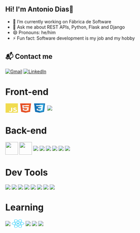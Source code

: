 ## Hi! I'm Antonio Dias👋

- 🔭 I’m currently working on Fábrica de Software
- 💬 Ask me about REST APIs, Python, Flask and Django
- 😄 Pronouns: he/him
- ⚡ Fun fact: Software development is my job and my hobby

## 📬 Contact me

[![Gmail](https://img.shields.io/badge/Gmail-D14836?style=for-the-badge&logo=gmail&logoColor=white)](mailto:antoniodias.dev@gmail.com) [![LinkedIn](https://img.shields.io/badge/LinkedIn-0077B5?style=for-the-badge&logo=linkedin&logoColor=white)](https://www.linkedin.com/in/antonio-dias-52ba56298)



<div>
  <h1>Front-end</h1>
  <img align="center" alt="Rafa-Js" height="30" width="40" src="https://raw.githubusercontent.com/devicons/devicon/master/icons/javascript/javascript-plain.svg">
  <img align="center" alt="Rafa-HTML" height="30" width="40" src="https://raw.githubusercontent.com/devicons/devicon/master/icons/html5/html5-original.svg">
  <img align="center" alt="Rafa-CSS" height="30" width="40" src="https://raw.githubusercontent.com/devicons/devicon/master/icons/css3/css3-original.svg">
  <img align="center" src="https://cdn.jsdelivr.net/gh/devicons/devicon@latest/icons/bootstrap/bootstrap-original.svg" height="40"/>          
</div>

<div>
  <h1>Back-end</h1>
  <img align="center" src="https://cdn.jsdelivr.net/gh/devicons/devicon/icons/python/python-original.svg" width="40" height="40"/>
  <img align="center" src="https://cdn.jsdelivr.net/gh/devicons/devicon@latest/icons/django/django-plain.svg" width="40" height="40"/>
  <img align="center" src="https://cdn.jsdelivr.net/gh/devicons/devicon@latest/icons/djangorest/djangorest-plain.svg" height="40"/>
  <img align="center" src="https://cdn.jsdelivr.net/gh/devicons/devicon@latest/icons/flask/flask-original.svg" height="40"/>
  <img align="center" src="https://cdn.jsdelivr.net/gh/devicons/devicon@latest/icons/java/java-plain-wordmark.svg" height="40"/>
  <img align="center" src="https://cdn.jsdelivr.net/gh/devicons/devicon@latest/icons/spring/spring-original-wordmark.svg" height="40"/>

  <img align="center" src="https://cdn.jsdelivr.net/gh/devicons/devicon@latest/icons/sqlite/sqlite-original.svg" height="40"/>     
  <img align="center" src="https://cdn.jsdelivr.net/gh/devicons/devicon@latest/icons/postgresql/postgresql-original.svg" height="40"/>      
</div>

<div>
  <h1>Dev Tools</h1>
  <img align="center" src="https://cdn.jsdelivr.net/gh/devicons/devicon@latest/icons/postman/postman-original.svg" height="40"/>
  <img align="center" src="https://cdn.jsdelivr.net/gh/devicons/devicon@latest/icons/linux/linux-original.svg" height="40"/>
  <img align="center" src="https://cdn.jsdelivr.net/gh/devicons/devicon@latest/icons/docker/docker-original-wordmark.svg" height="40"/>
  <img align="center" src="https://cdn.jsdelivr.net/gh/devicons/devicon@latest/icons/nginx/nginx-original.svg" height="40"/>
  <img align="center" src="https://cdn.jsdelivr.net/gh/devicons/devicon@latest/icons/bash/bash-original.svg" height="40"/>      
  <img align="center" src="https://cdn.jsdelivr.net/gh/devicons/devicon@latest/icons/ssh/ssh-original-wordmark.svg" height="40"/>
  <img align="center" src="https://cdn.jsdelivr.net/gh/devicons/devicon@latest/icons/gitlab/gitlab-original.svg" height="40"/>
  <img align="center" src="https://cdn.jsdelivr.net/gh/devicons/devicon@latest/icons/swagger/swagger-original.svg" height="40"/>    
</div>

<div>
  <h1>Learning</h1>
  <img src="https://cdn.jsdelivr.net/gh/devicons/devicon@latest/icons/typescript/typescript-original.svg" align="center" height="40"/>
  <img align="center" alt="Rafa-React" height="30" width="40" src="https://raw.githubusercontent.com/devicons/devicon/master/icons/react/react-original.svg">
  <img align="center" src="https://cdn.jsdelivr.net/gh/devicons/devicon@latest/icons/vitejs/vitejs-original.svg" height="40"/>
  <img align="center" src="https://cdn.jsdelivr.net/gh/devicons/devicon@latest/icons/nodejs/nodejs-plain-wordmark.svg" height="40"/>
  <img src="https://cdn.jsdelivr.net/gh/devicons/devicon@latest/icons/amazonwebservices/amazonwebservices-original-wordmark.svg" align="center" height="40"/>
</div>

